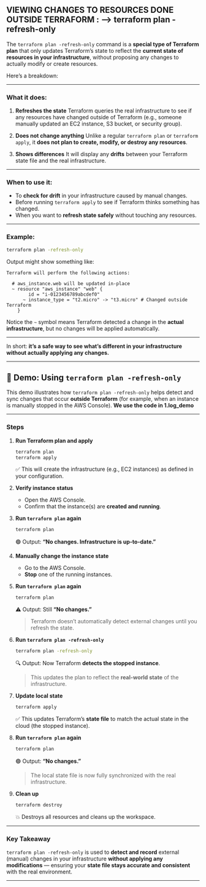 
## VIEWING CHANGES TO RESOURCES DONE OUTSIDE TERRAFORM : --> terraform plan -refresh-only

The `terraform plan -refresh-only` command is a **special type of Terraform plan** that only updates Terraform’s state to reflect the **current state of resources in your infrastructure**, without proposing any changes to actually modify or create resources.

Here’s a breakdown:

---

### What it does:

1. **Refreshes the state**
   Terraform queries the real infrastructure to see if any resources have changed outside of Terraform (e.g., someone manually updated an EC2 instance, S3 bucket, or security group).

2. **Does not change anything**
   Unlike a regular `terraform plan` or `terraform apply`, it **does not plan to create, modify, or destroy any resources**.

3. **Shows differences**
   It will display any **drifts** between your Terraform state file and the real infrastructure.

---

### When to use it:

* To **check for drift** in your infrastructure caused by manual changes.
* Before running `terraform apply` to see if Terraform thinks something has changed.
* When you want to **refresh state safely** without touching any resources.

---

### Example:

```bash
terraform plan -refresh-only
```

Output might show something like:

```
Terraform will perform the following actions:

  # aws_instance.web will be updated in-place
  ~ resource "aws_instance" "web" {
        id = "i-0123456789abcdef0"
      ~ instance_type = "t2.micro" -> "t3.micro" # Changed outside Terraform
    }
```

Notice the `~` symbol means Terraform detected a change in the **actual infrastructure**, but no changes will be applied automatically.

---

In short: **it’s a safe way to see what’s different in your infrastructure without actually applying any changes.**

---

## 🧪 Demo: Using `terraform plan -refresh-only`

This demo illustrates how `terraform plan -refresh-only` helps detect and sync changes that occur **outside Terraform** (for example, when an instance is manually stopped in the AWS Console). **We use the code in 1.log_demo**

---

### **Steps**

1. **Run Terraform plan and apply**

   ```bash
   terraform plan
   terraform apply
   ```

   ✅ This will create the infrastructure (e.g., EC2 instances) as defined in your configuration.

2. **Verify instance status**

   * Open the AWS Console.
   * Confirm that the instance(s) are **created and running**.

3. **Run `terraform plan` again**

   ```bash
   terraform plan
   ```

   🟢 Output: **“No changes. Infrastructure is up-to-date.”**

4. **Manually change the instance state**

   * Go to the AWS Console.
   * **Stop** one of the running instances.

5. **Run `terraform plan` again**

   ```bash
   terraform plan
   ```

   ⚠️ Output: Still **“No changes.”**

   > Terraform doesn’t automatically detect external changes until you refresh the state.

6. **Run `terraform plan -refresh-only`**

   ```bash
   terraform plan -refresh-only
   ```

   🔍 Output: Now Terraform **detects the stopped instance**.

   > This updates the plan to reflect the **real-world state** of the infrastructure.

7. **Update local state**

   ```bash
   terraform apply
   ```

   ✅ This updates Terraform’s **state file** to match the actual state in the cloud (the stopped instance).

8. **Run `terraform plan` again**

   ```bash
   terraform plan
   ```

   🟢 Output: **“No changes.”**

   > The local state file is now fully synchronized with the real infrastructure.

9. **Clean up**

   ```bash
   terraform destroy
   ```

   💥 Destroys all resources and cleans up the workspace.

---

### **Key Takeaway**

`terraform plan -refresh-only` is used to **detect and record** external (manual) changes in your infrastructure **without applying any modifications** — ensuring your **state file stays accurate and consistent** with the real environment.

---
